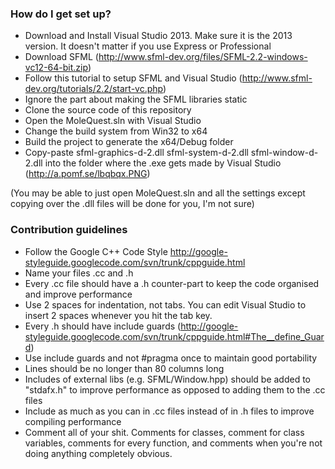 ### How do I get set up? ###

* Download and Install Visual Studio 2013. Make sure it is the 2013 version. It doesn't matter if you use Express or Professional 
* Download SFML (http://www.sfml-dev.org/files/SFML-2.2-windows-vc12-64-bit.zip)
* Follow this tutorial to setup SFML and Visual Studio (http://www.sfml-dev.org/tutorials/2.2/start-vc.php)
* Ignore the part about making the SFML libraries static
* Clone the source code of this repository 
* Open the MoleQuest.sln with Visual Studio
* Change the build system from Win32 to x64
* Build the project to generate the x64/Debug folder
* Copy-paste sfml-graphics-d-2.dll sfml-system-d-2.dll sfml-window-d-2.dll into the folder where the .exe gets made by Visual Studio (http://a.pomf.se/lbqbqx.PNG)

(You may be able to just open MoleQuest.sln and all the settings except copying over the .dll files will be done for you, I'm not sure)

### Contribution guidelines ###

* Follow the Google C++ Code Style http://google-styleguide.googlecode.com/svn/trunk/cppguide.html
* Name your files .cc and .h
* Every .cc file should have a .h counter-part to keep the code organised and improve performance
* Use 2 spaces for indentation, not tabs. You can edit Visual Studio to insert 2 spaces whenever you hit the tab key.
* Every .h should have include guards (http://google-styleguide.googlecode.com/svn/trunk/cppguide.html#The__define_Guard)
* Use include guards and not #pragma once to maintain good portability 
* Lines should be no longer than 80 columns long
* Includes of external libs (e.g. SFML/Window.hpp) should be added to "stdafx.h" to improve performance as opposed to adding them to the .cc files
* Include as much as you can in .cc files instead of in .h files to improve compiling performance
* Comment all of your shit. Comments for classes, comment for class variables, comments for every function, and comments when you're not doing anything completely obvious.
